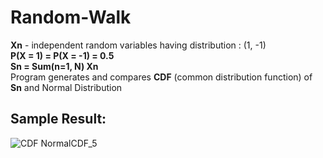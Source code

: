 # Random-Walk <br>
**Xn** - independent random variables having distribution : (1, -1) <br>
**P(X = 1) = P(X = -1) = 0.5** <br>
**Sn = Sum(n=1, N) Xn** <br>
Program generates and compares **CDF** (common distribution function) of **Sn** and Normal Distribution

## Sample Result: <br>

![CDF NormalCDF_5](https://user-images.githubusercontent.com/102422062/221373514-d6228a90-706b-4d8e-b63a-a16ea37f068a.png)
